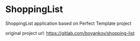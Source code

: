 # ShoppingList

ShoppingList application based on Perfect Template project

original project url: https://gitlab.com/boyankov/shopping-list
